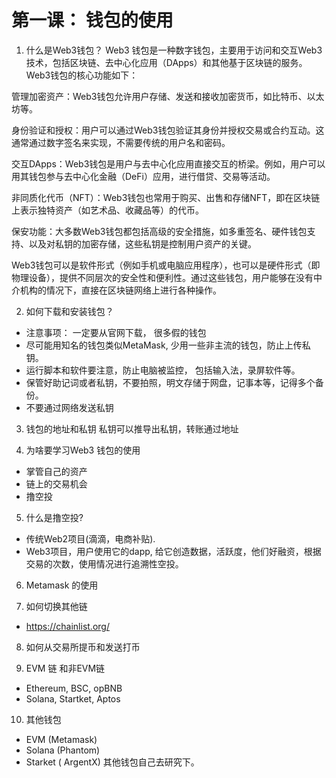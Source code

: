 
# 第一课： 钱包的使用

1. 什么是Web3钱包？
Web3 钱包是一种数字钱包，主要用于访问和交互Web3技术，包括区块链、去中心化应用（DApps）和其他基于区块链的服务。Web3钱包的核心功能如下：

管理加密资产：Web3钱包允许用户存储、发送和接收加密货币，如比特币、以太坊等。

身份验证和授权：用户可以通过Web3钱包验证其身份并授权交易或合约互动。这通常通过数字签名来实现，不需要传统的用户名和密码。

交互DApps：Web3钱包是用户与去中心化应用直接交互的桥梁。例如，用户可以用其钱包参与去中心化金融（DeFi）应用，进行借贷、交易等活动。

非同质化代币（NFT）：Web3钱包也常用于购买、出售和存储NFT，即在区块链上表示独特资产（如艺术品、收藏品等）的代币。

保安功能：大多数Web3钱包都包括高级的安全措施，如多重签名、硬件钱包支持、以及对私钥的加密存储，这些私钥是控制用户资产的关键。

Web3钱包可以是软件形式（例如手机或电脑应用程序），也可以是硬件形式（即物理设备），提供不同层次的安全性和便利性。通过这些钱包，用户能够在没有中介机构的情况下，直接在区块链网络上进行各种操作。

2. 如何下载和安装钱包？

- 注意事项： 一定要从官网下载， 很多假的钱包
- 尽可能用知名的钱包类似MetaMask, 少用一些非主流的钱包，防止上传私钥。
- 运行脚本和软件要注意，防止电脑被监控， 包括输入法，录屏软件等。
- 保管好助记词或者私钥，不要拍照，明文存储于网盘，记事本等，记得多个备份。
- 不要通过网络发送私钥

3. 钱包的地址和私钥
私钥可以推导出私钥，转账通过地址

4. 为啥要学习Web3 钱包的使用
- 掌管自己的资产
- 链上的交易机会
- 撸空投

5. 什么是撸空投?
- 传统Web2项目(滴滴，电商补贴).
- Web3项目，用户使用它的dapp, 给它创造数据，活跃度，他们好融资，根据交易的次数，使用情况进行追溯性空投。

6. Metamask 的使用

7. 如何切换其他链
- https://chainlist.org/

8. 如何从交易所提币和发送打币

9. EVM 链 和非EVM链
- Ethereum, BSC, opBNB
- Solana, Startket, Aptos

10. 其他钱包
- EVM (Metamask)
- Solana (Phantom)
- Starket ( ArgentX)
其他钱包自己去研究下。





